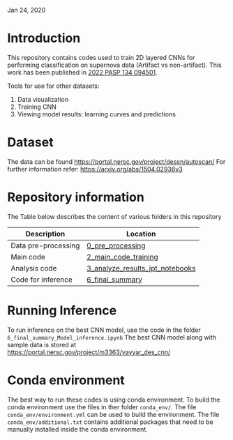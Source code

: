 Jan 24, 2020
# Introduction
This repository contains codes used to train 2D layered CNNs for performing classification on supernova data (Artifact vs non-artifact).
This work has been published in [2022 PASP 134 094501](https://doi.org/10.1088/1538-3873/ac8375).

Tools for use for other datasets:
1. Data visualization
2. Training CNN
3. Viewing model results: learning curves and predictions

# Dataset
The data can be found https://portal.nersc.gov/project/dessn/autoscan/
For further information refer: https://arxiv.org/abs/1504.02936v3

# Repository information
The Table below describes the content of various folders in this repository

| Description | Location |
| --- | ---|
| Data pre-processing | [0_pre_processing](https://github.com/vmos1/cnn_supernova/tree/master/0_pre_processing) | 
| Main code | [2_main_code_training](https://github.com/vmos1/cnn_supernova/tree/master/2_main_code_training) |
| Analysis code | [3_analyze_results_jpt_notebooks](https://github.com/vmos1/cnn_supernova/tree/master/3_analyze_results_jpt_notebooks) |
| Code for inference | [6_final_summary](https://github.com/vmos1/cnn_supernova/tree/master/6_final_summary) |

# Running Inference

To run inference on the best CNN model, use the code in the folder `6_final_summary_Model_inference.ipynb`
The best CNN model along with sample data is stored at https://portal.nersc.gov/project/m3363/vayyar_des_cnn/

# Conda environment
The best way to run these codes is using conda environment. To build the conda environment use the files in ther folder
`conda_env/`. The file `conda_env/environment.yml` can be used to build the environment. The file `conda_env/additional.txt` contains additional packages that need to be manually installed inside the conda environment.


